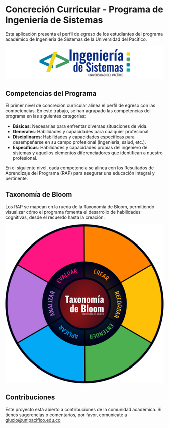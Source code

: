 # Concreción Curricular - Programa de Ingeniería de Sistemas

Esta aplicación presenta el perfil de egreso de los estudiantes del programa académico de Ingeniería de Sistemas de la Universidad del Pacífico.

![Logo de Ingeniería de Sistemas](src/assets/images/logounpais.svg)

## Competencias del Programa

El primer nivel de concreción curricular alinea el perfil de egreso con las competencias. En este trabajo, se han agrupado las competencias del programa en las siguientes categorías:

- **Básicas**: Necesarias para enfrentar diversas situaciones de vida.
- **Generales**: Habilidades y capacidades para cualquier profesional.
- **Disciplinares**: Habilidades y capacidades específicas para desempeñarse en su campo profesional (ingeniería, salud, etc.).
- **Específicas**: Habilidades y capacidades propias del ingeniero de sistemas y aquellos elementos diferenciadores que identifican a nuestro profesional.

En el siguiente nivel, cada competencia se alinea con los Resultados de Aprendizaje del Programa (RAP) para asegurar una educación integral y pertinente.

## Taxonomía de Bloom

Los RAP se mapean en la rueda de la Taxonomía de Bloom, permitiendo visualizar cómo el programa fomenta el desarrollo de habilidades cognitivas, desde el recuerdo hasta la creación.

![Imagen de la Taxonomía de Bloom](src/assets/images/taxonomia.svg)

## Contribuciones

Este proyecto está abierto a contribuciones de la comunidad académica. Si tienes sugerencias o comentarios, por favor, comunícate a glucio@unipacifico.edu.co
